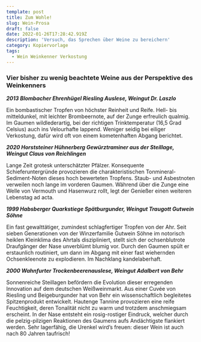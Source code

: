 ```yaml
---
template: post
title: Zum Wohle!
slug: Wein-Prosa
draft: false
date: 2022-01-26T17:28:42.919Z
description: 'Versuch, das Sprechen über Weine zu bereichern'
category: Kopiervorlage
tags:
  - Wein Weinkenner Verkostung
---
```

### Vier bisher zu wenig beachtete Weine aus der Perspektive des Weinkenners



***2013 Blombacher Ehrenhügel Riesling Auslese, Weingut Dr. Laszlo***



Ein bombastischer Tropfen von höchster Reinheit und Reife. Hell- bis mitteldunkel, mit leichter Brombeernote, auf der Zunge erfreulich qualmig. Im Gaumen wildlederartig, bei der richtigen Trinktemperatur (16,5 Grad Celsius) auch ins Velourhafte lappend. Weniger seidig bei eiliger Verkostung, dafür wird oft von einem kometenhaften Abgang berichtet.





***2020 Horststeiner Hühnerberg Gewürztraminer aus der Steillage, Weingut Claus von Reichlingen***



Lange Zeit grotesk unterschätzter Pfälzer. Konsequente Schieferuntergründe provozieren die charakteristischen Tonmineral-Sediment-Noten dieses hoch bewerteten Tropfens. Staub- und Asbestnoten verweilen noch lange im vorderen Gaumen. Während über die Zunge eine Welle von Vermouth und Hasenwurz rollt, legt der Genießer einen weiteren Lebenstag ad acta.







***1999 Habsberger Quarkstiege Spätburgunder, Weingut Traugott Gutwein Söhne***



Ein fast gewalttätiger, zumindest schlagfertiger Tropfen von der Ahr. Seit sieben Generationen von der Winzerfamilie Gutwein Söhne im notorisch heiklen Kleinklima des Ahrtals diszipliniert, stellt sich der ochsenblutrote Draufgänger der Nase unverblümt blumig vor. Durch den Gaumen spült er erstaunlich routiniert, um dann im Abgang mit einer fast wiehernden Ochsenkleenote zu explodieren. Im Nachklang kandelaberhaft. 





***2000 Wahnfurter Trockenbeerenauslese, Weingut Adalbert von Behr***





Sonnenreiche Steillagen befördern die Evolution dieser erregenden Innovation auf dem deutschen Weißweinmarkt. Aus einer Cuvée von Riesling und Beigeburgunder hat von Behr ein wissenschaftlich begleitetes Spitzenprodukt entwickelt. Hautenge Tannine provozieren eine reife Feuchtigkeit, deren Tonalität nicht zu warm und trotzdem anschmiegsam erscheint. In der Nase entsteht ein rosig-rostiger Eindruck, welcher durch die pelzig-pilzigen Reaktionen des Gaumens aufs Andächtigste flankiert werden. Sehr lagerfähig, die Urenkel wird’s freuen: dieser Wein ist auch nach 80 Jahren taufrisch!